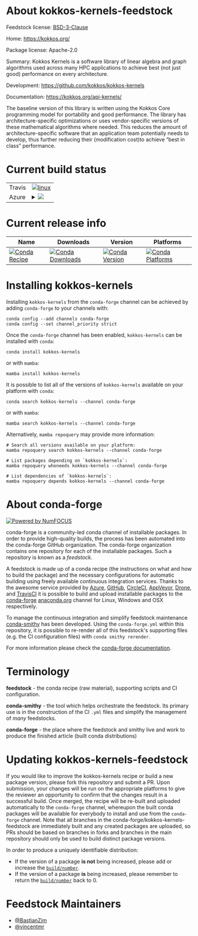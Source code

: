 About kokkos-kernels-feedstock
==============================

Feedstock license: [BSD-3-Clause](https://github.com/conda-forge/kokkos-kernels-feedstock/blob/main/LICENSE.txt)

Home: https://kokkos.org/

Package license: Apache-2.0

Summary: Kokkos Kernels is a software library of linear algebra and graph algorithms used across many HPC applications to achieve best (not just good) performance on every architecture.


Development: https://github.com/kokkos/kokkos-kernels

Documentation: https://kokkos.org/api-kernels/

The baseline version of this library is written using the Kokkos Core programming model for portability and good performance. The library has architecture-specific optimizations or uses vendor-specific versions of these mathematical algorithms where needed. This reduces the amount of architecture-specific software that an application team potentially needs to develop, thus further reducing their (modification cost)to achieve “best in class” performance.


Current build status
====================


<table><tr>
    <td>Travis</td>
    <td>
      <a href="https://app.travis-ci.com/conda-forge/kokkos-kernels-feedstock">
        <img alt="linux" src="https://img.shields.io/travis/com/conda-forge/kokkos-kernels-feedstock/main.svg?label=Linux">
      </a>
    </td>
  </tr>
    
  <tr>
    <td>Azure</td>
    <td>
      <details>
        <summary>
          <a href="https://dev.azure.com/conda-forge/feedstock-builds/_build/latest?definitionId=19171&branchName=main">
            <img src="https://dev.azure.com/conda-forge/feedstock-builds/_apis/build/status/kokkos-kernels-feedstock?branchName=main">
          </a>
        </summary>
        <table>
          <thead><tr><th>Variant</th><th>Status</th></tr></thead>
          <tbody><tr>
              <td>linux_64</td>
              <td>
                <a href="https://dev.azure.com/conda-forge/feedstock-builds/_build/latest?definitionId=19171&branchName=main">
                  <img src="https://dev.azure.com/conda-forge/feedstock-builds/_apis/build/status/kokkos-kernels-feedstock?branchName=main&jobName=linux&configuration=linux%20linux_64_" alt="variant">
                </a>
              </td>
            </tr><tr>
              <td>linux_aarch64</td>
              <td>
                <a href="https://dev.azure.com/conda-forge/feedstock-builds/_build/latest?definitionId=19171&branchName=main">
                  <img src="https://dev.azure.com/conda-forge/feedstock-builds/_apis/build/status/kokkos-kernels-feedstock?branchName=main&jobName=linux&configuration=linux%20linux_aarch64_" alt="variant">
                </a>
              </td>
            </tr><tr>
              <td>linux_ppc64le</td>
              <td>
                <a href="https://dev.azure.com/conda-forge/feedstock-builds/_build/latest?definitionId=19171&branchName=main">
                  <img src="https://dev.azure.com/conda-forge/feedstock-builds/_apis/build/status/kokkos-kernels-feedstock?branchName=main&jobName=linux&configuration=linux%20linux_ppc64le_" alt="variant">
                </a>
              </td>
            </tr><tr>
              <td>osx_64</td>
              <td>
                <a href="https://dev.azure.com/conda-forge/feedstock-builds/_build/latest?definitionId=19171&branchName=main">
                  <img src="https://dev.azure.com/conda-forge/feedstock-builds/_apis/build/status/kokkos-kernels-feedstock?branchName=main&jobName=osx&configuration=osx%20osx_64_" alt="variant">
                </a>
              </td>
            </tr><tr>
              <td>osx_arm64</td>
              <td>
                <a href="https://dev.azure.com/conda-forge/feedstock-builds/_build/latest?definitionId=19171&branchName=main">
                  <img src="https://dev.azure.com/conda-forge/feedstock-builds/_apis/build/status/kokkos-kernels-feedstock?branchName=main&jobName=osx&configuration=osx%20osx_arm64_" alt="variant">
                </a>
              </td>
            </tr>
          </tbody>
        </table>
      </details>
    </td>
  </tr>
</table>

Current release info
====================

| Name | Downloads | Version | Platforms |
| --- | --- | --- | --- |
| [![Conda Recipe](https://img.shields.io/badge/recipe-kokkos--kernels-green.svg)](https://anaconda.org/conda-forge/kokkos-kernels) | [![Conda Downloads](https://img.shields.io/conda/dn/conda-forge/kokkos-kernels.svg)](https://anaconda.org/conda-forge/kokkos-kernels) | [![Conda Version](https://img.shields.io/conda/vn/conda-forge/kokkos-kernels.svg)](https://anaconda.org/conda-forge/kokkos-kernels) | [![Conda Platforms](https://img.shields.io/conda/pn/conda-forge/kokkos-kernels.svg)](https://anaconda.org/conda-forge/kokkos-kernels) |

Installing kokkos-kernels
=========================

Installing `kokkos-kernels` from the `conda-forge` channel can be achieved by adding `conda-forge` to your channels with:

```
conda config --add channels conda-forge
conda config --set channel_priority strict
```

Once the `conda-forge` channel has been enabled, `kokkos-kernels` can be installed with `conda`:

```
conda install kokkos-kernels
```

or with `mamba`:

```
mamba install kokkos-kernels
```

It is possible to list all of the versions of `kokkos-kernels` available on your platform with `conda`:

```
conda search kokkos-kernels --channel conda-forge
```

or with `mamba`:

```
mamba search kokkos-kernels --channel conda-forge
```

Alternatively, `mamba repoquery` may provide more information:

```
# Search all versions available on your platform:
mamba repoquery search kokkos-kernels --channel conda-forge

# List packages depending on `kokkos-kernels`:
mamba repoquery whoneeds kokkos-kernels --channel conda-forge

# List dependencies of `kokkos-kernels`:
mamba repoquery depends kokkos-kernels --channel conda-forge
```


About conda-forge
=================

[![Powered by
NumFOCUS](https://img.shields.io/badge/powered%20by-NumFOCUS-orange.svg?style=flat&colorA=E1523D&colorB=007D8A)](https://numfocus.org)

conda-forge is a community-led conda channel of installable packages.
In order to provide high-quality builds, the process has been automated into the
conda-forge GitHub organization. The conda-forge organization contains one repository
for each of the installable packages. Such a repository is known as a *feedstock*.

A feedstock is made up of a conda recipe (the instructions on what and how to build
the package) and the necessary configurations for automatic building using freely
available continuous integration services. Thanks to the awesome service provided by
[Azure](https://azure.microsoft.com/en-us/services/devops/), [GitHub](https://github.com/),
[CircleCI](https://circleci.com/), [AppVeyor](https://www.appveyor.com/),
[Drone](https://cloud.drone.io/welcome), and [TravisCI](https://travis-ci.com/)
it is possible to build and upload installable packages to the
[conda-forge](https://anaconda.org/conda-forge) [anaconda.org](https://anaconda.org/)
channel for Linux, Windows and OSX respectively.

To manage the continuous integration and simplify feedstock maintenance
[conda-smithy](https://github.com/conda-forge/conda-smithy) has been developed.
Using the ``conda-forge.yml`` within this repository, it is possible to re-render all of
this feedstock's supporting files (e.g. the CI configuration files) with ``conda smithy rerender``.

For more information please check the [conda-forge documentation](https://conda-forge.org/docs/).

Terminology
===========

**feedstock** - the conda recipe (raw material), supporting scripts and CI configuration.

**conda-smithy** - the tool which helps orchestrate the feedstock.
                   Its primary use is in the construction of the CI ``.yml`` files
                   and simplify the management of *many* feedstocks.

**conda-forge** - the place where the feedstock and smithy live and work to
                  produce the finished article (built conda distributions)


Updating kokkos-kernels-feedstock
=================================

If you would like to improve the kokkos-kernels recipe or build a new
package version, please fork this repository and submit a PR. Upon submission,
your changes will be run on the appropriate platforms to give the reviewer an
opportunity to confirm that the changes result in a successful build. Once
merged, the recipe will be re-built and uploaded automatically to the
`conda-forge` channel, whereupon the built conda packages will be available for
everybody to install and use from the `conda-forge` channel.
Note that all branches in the conda-forge/kokkos-kernels-feedstock are
immediately built and any created packages are uploaded, so PRs should be based
on branches in forks and branches in the main repository should only be used to
build distinct package versions.

In order to produce a uniquely identifiable distribution:
 * If the version of a package **is not** being increased, please add or increase
   the [``build/number``](https://docs.conda.io/projects/conda-build/en/latest/resources/define-metadata.html#build-number-and-string).
 * If the version of a package **is** being increased, please remember to return
   the [``build/number``](https://docs.conda.io/projects/conda-build/en/latest/resources/define-metadata.html#build-number-and-string)
   back to 0.

Feedstock Maintainers
=====================

* [@BastianZim](https://github.com/BastianZim/)
* [@vincentmr](https://github.com/vincentmr/)


